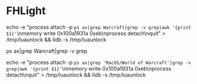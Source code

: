 # FHLight
echo -e "process attach -p `ps ax|grep Warcraft|grep -v grep|awk '{print $1}'`\nmemory write 0x100a1931a 0xeb\nprocess detach\nquit" > /tmp/luaunlock && lldb -s /tmp/luaunlock

ps ax|grep Warcraft|grep -v grep

echo -e "process attach -p `ps ax|grep 'MacOS/World of Warcraft'|grep -v grep|awk '{print $1}'`\nmemory write 0x100a1931a 0xeb\nprocess detach\nquit" > /tmp/luaunlock && lldb -s /tmp/luaunlock
